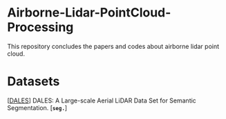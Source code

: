 # Airborne-Lidar-PointCloud-Processing

This repository concludes the papers and codes about airborne lidar point cloud.

# Datasets

[[DALES](https://arxiv.org/abs/2004.11985)] DALES: A Large-scale Aerial LiDAR Data Set for Semantic Segmentation. [__`seg.`__]
